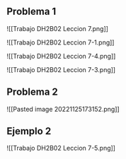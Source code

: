 ## Problema 1
![[Trabajo DH2B02 Leccion 7.png]]

![[Trabajo DH2B02 Leccion 7-1.png]]

![[Trabajo DH2B02 Leccion 7-4.png]]

![[Trabajo DH2B02 Leccion 7-3.png]]

## Problema 2
![[Pasted image 20221125173152.png]]

## Ejemplo 2
![[Trabajo DH2B02 Leccion 7-5.png]]
